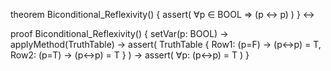theorem Biconditional_Reflexivity() {
  assert(
    ∀p ∈ BOOL ⇒ (p ↔ p)
  )
} ↔

proof Biconditional_Reflexivity() {
  setVar(p: BOOL) →
  applyMethod(TruthTable) →
  assert(
    TruthTable {
      Row1: (p=F) → (p↔p) = T,
      Row2: (p=T) → (p↔p) = T
    }
  ) →
  assert(
    ∀p: (p↔p) = T
  )
}